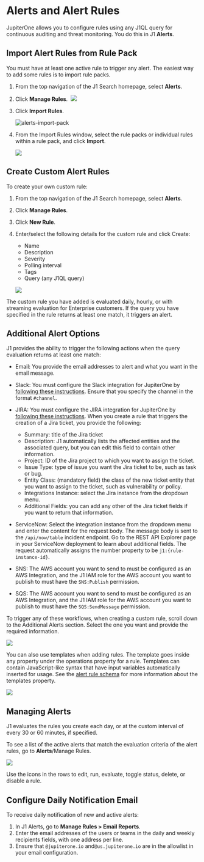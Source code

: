 # Alerts and Alert Rules

JupiterOne allows you to configure rules using any J1QL query for continuous auditing and threat monitoring. You do this in J1 **Alerts**.

## Import Alert Rules from Rule Pack

You must have at least one active rule to trigger any alert. The easiest way to add some rules is to import rule packs.

1. From the top navigation of the J1 Search homepage, select **Alerts**.

2. Click **Manage Rules**.
   ​
   ![](../assets/alerts-manage-rules.png)

   

3. Click **Import Rules**.
  
  
   ![alerts-import-pack](../assets/alerts-import-pack.png)
   ​
   
4. From the Import Rules window, select the rule packs or individual rules within a rule pack, and click **Import**. 

   

   ![](../assets/alerts-import-rule-pack.png) 



## Create Custom Alert Rules

To create your own custom rule:

1. From the top navigation of the J1 Search homepage, select **Alerts**.

2. Click **Manage Rules**.

3. Click **New Rule**.

4. Enter/select the following details for the custom rule and click Create:

   - Name
   - Description
   - Severity
   - Polling interval
   - Tags
   - Query (any J1QL query)
     ​
   
   ![](../assets/alerts-create-rule.png) 


The custom rule you have added is evaluated daily, hourly, or with streaming evaluation for Enterprise customers. If the query you have specified in the rule returns at least one match, it triggers an alert.

## Additional Alert Options

J1 provides the ability to trigger the following actions when the query evaluation returns at least one match:

- Email: You provide the email addresses to alert and what you want in the email message.
- Slack: You must configure the Slack integration for JupiterOne by [following these instructions](../APIs_and-integrations/workflow/graph-slack.md). Ensure that you specify the channel in the format `#channel`.
- JIRA: You must configure the JIRA integration for JupiterOne by [following these instructions](../APIs_and-integrations/workflow/graph-jira.md). When you create a rule that triggers the creation of a Jira ticket, you provide the following:
  - Summary: title of the Jira ticket
  - Description: J1 automatically lists the affected entities and the associated query, but you can edit this field to contain other information.
  - Project: ID of the Jira project to which you want to assign the ticket.
  - Issue Type: type of issue you want the Jira ticket to be, such as task or bug.
  - Entity Class: (mandatory field) the class of the new ticket entity that you want to assign to the ticket, such as vulnerability or policy.
  - Integrations Instance: select the Jira instance from the dropdown menu.
  - Additional Fields: you can add any other of the Jira ticket fields if you want to return that information. 

- ServiceNow: Select the integration instance from the dropdown menu and enter the content for the request body. The message body is sent to the `/api/now/table` incident endpoint. Go to the REST API Explorer page in your ServiceNow deployment to learn about additional fields. The request automatically assigns the number property to be `j1:{rule-instance-id}`.
- SNS: The AWS account you want to send to must be configured as an AWS Integration, and the J1 IAM role for the AWS account you want to publish to must have the `SNS:Publish` permission.
- SQS: The AWS account you want to send to must be configured as an AWS Integration, and the J1 IAM role for the AWS account you want to publish to must have the `SQS:SendMessage` permission.

To trigger any of these workflows, when creating a custom rule, scroll down to the Additional Alerts section. Select the one you want and provide the required information.

![](../assets/alerts-additional-options-1.png) 

You can also use templates when adding rules. The template goes inside any property under the operations property for a rule. Templates can contain JavaScript-like syntax that have input variables automatically inserted for usage. See the [alert rule schema](../APIs/alert-rule-schema.md) for more information about the templates property.

![](../assets/alerts-templates.png) 

## Managing Alerts

J1 evaluates the rules you create each day, or at the custom interval of every 30 or 60 minutes, if specified.

To see a list of the active alerts that match the evaluation criteria of the alert rules, go to **Alerts**/Manage Rules.

![](../assets/alerts-grid.png)

Use the icons in the rows to edit, run, evaluate, toggle status, delete, or disable a rule.

## Configure Daily Notification Email

To receive daily notification of new and active alerts:

1. In J1 Alerts, go to **Manage Rules > Email Reports**.
2. Enter the email addresses of the users or teams in the daily and weekly recipients fields, with one address per line.
3. Ensure that `@jupiterone.io` and`@us.jupiterone.io` are in the allowlist in your email configuration.
